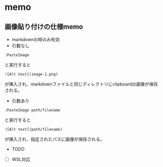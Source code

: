 # memo
## 画像貼り付けの仕様memo
- markdownの時のみ有効
- 引数なし
```
:PasteImage
```
と実行すると
```
![Alt text](image-1.png)
```
が挿入され、markdownファイルと同じディレクトリにclipboardの画像が保存される。

- 引数あり
```
:PasteImage path/filename
```
と実行すると
```
![Alt text](path/filename)
```
が挿入され、指定されたパスに画像が保存される。

- TODO
 - [ ] WSL対応
